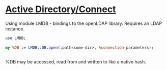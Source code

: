 [1]: https://rosettacode.org/wiki/Active_Directory/Connect

# [Active Directory/Connect][1]

Using module LMDB - bindings to the openLDAP library. Requires an LDAP instance.

```perl
use LMDB;
 
my %DB := LMDB::DB.open(:path<some-dir>, %connection-parameters);
 
```


%DB may be accessed, read from and written to like a native hash.
